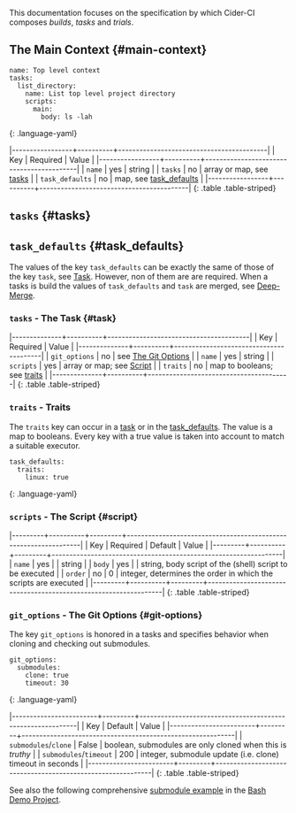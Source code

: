 
This documentation focuses on the specification by which Cider-CI composes
_builds_, _tasks_ and _trials_.


## The Main Context {#main-context}

    name: Top level context
    tasks:
      list_directory:
        name: List top level project directory
        scripts: 
          main:
            body: ls -lah
  {: .language-yaml}

|-----------------+----------+------------------------------------------|
| Key             | Required | Value                                    |
|-----------------+----------+------------------------------------------|
| `name`          | yes      | string                                   |
| `tasks`         | no       | array or map, see [tasks](#tasks)        |
| `task_defaults` | no       | map, see [task_defaults](#task_defaults) |
|-----------------+----------+------------------------------------------|
{: .table .table-striped}

## `tasks` {#tasks}

## `task_defaults` {#task_defaults}

The values of the key `task_defaults` can be exactly the same of those of the
key `task`, see [Task](#task).  However, non of them are are required.  When
a tasks is build the values of `task_defaults` and `task` are merged, see
[Deep-Merge](#deep-merge).

### `tasks` - The Task {#task}

|--------------+----------+----------------------------------------|
| Key          | Required | Value                                  |
|--------------+----------+----------------------------------------|
| `git_options` | no       | see [The Git Options][]          |
| `name`       | yes      | string                                 |
| `scripts`    | yes      | array or map; see [Script](#script)    |
| `traits`     | no       | map to booleans; see [traits](#traits) |
|--------------+----------+----------------------------------------|
{: .table .table-striped}


### `traits` - Traits 

The `traits` key can occur in a [task](#task) or in the
[task_defaults](#task_defaults).  The value is a map to booleans. Every key
with a true value is taken into account to match a suitable executor. 

    task_defaults:
      traits:
        linux: true
  {: .language-yaml}


### `scripts` - The Script {#script}

|---------+----------+---------+-----------------------------------------------------------------|
| Key     | Required | Default | Value                                                           |
|---------+----------+---------+-----------------------------------------------------------------|
| `name`  | yes      |         | string                                                          |
| `body`  | yes      |         | string, body script of the (shell) script to be executed        |
| `order` | no       | 0       | integer, determines the order in which the scripts are executed |
|---------+----------+---------+-----------------------------------------------------------------|
{: .table .table-striped}


### `git_options` - The Git Options  {#git-options}

The key `git_options` is honored in a tasks and specifies behavior when cloning
and checking out submodules.

    git_options: 
      submodules: 
        clone: true 
        timeout: 30
  {: .language-yaml}

 
|------------------------+---------+------------------------------------------------------------|
| Key                    | Default | Value                                                      |
|------------------------+---------+------------------------------------------------------------|
| `submodules`/`clone`   | False   | boolean, submodules are only cloned when this is _truthy_  |
| `submodules`/`timeout` | 200     | integer, submodule update (i.e. clone)  timeout in seconds |
|------------------------+---------+------------------------------------------------------------|
{: .table .table-striped}

See also the following comprehensive [submodule example][] in the [Bash Demo Project][].



  [Bash Demo Project]: https://github.com/cider-ci/cider-ci_demo-project-bash
  [Execution properties]: #execution-properties
  [The Git Options]: #git-options
  [submodule example]: https://github.com/cider-ci/cider-ci_demo-project-bash/blob/master/.cider-ci/shared/submodule_context.yml
